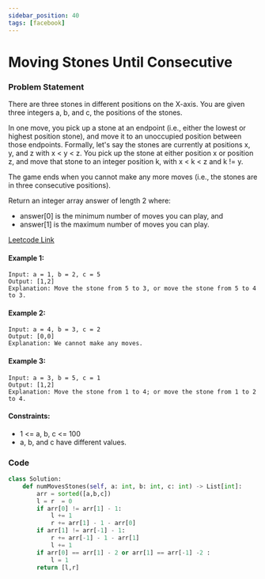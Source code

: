 ```yaml
---
sidebar_position: 40
tags: [facebook]
---
```


# Moving Stones Until Consecutive

### Problem Statement

There are three stones in different positions on the X-axis. You are given three integers a, b, and c, the positions of the stones.

In one move, you pick up a stone at an endpoint (i.e., either the lowest or highest position stone), and move it to an unoccupied position between those endpoints. Formally, let's say the stones are currently at positions x, y, and z with x < y < z. You pick up the stone at either position x or position z, and move that stone to an integer position k, with x < k < z and k != y.

The game ends when you cannot make any more moves (i.e., the stones are in three consecutive positions).

Return an integer array answer of length 2 where:

- answer[0] is the minimum number of moves you can play, and
- answer[1] is the maximum number of moves you can play.

[Leetcode Link](https://leetcode.com/problems/moving-stones-until-consecutive)

#### Example 1:

```
Input: a = 1, b = 2, c = 5
Output: [1,2]
Explanation: Move the stone from 5 to 3, or move the stone from 5 to 4 to 3.
```

#### Example 2:

```
Input: a = 4, b = 3, c = 2
Output: [0,0]
Explanation: We cannot make any moves.
```

#### Example 3:

```
Input: a = 3, b = 5, c = 1
Output: [1,2]
Explanation: Move the stone from 1 to 4; or move the stone from 1 to 2 to 4.
```

#### Constraints:

- 1 <= a, b, c <= 100
- a, b, and c have different values.

### Code

```python title="Python Code"
class Solution:
    def numMovesStones(self, a: int, b: int, c: int) -> List[int]:
        arr = sorted([a,b,c])
        l = r  = 0
        if arr[0] != arr[1] - 1:
            l += 1
            r += arr[1] - 1 - arr[0]
        if arr[1] != arr[-1] - 1:
            r += arr[-1] - 1 - arr[1]
            l += 1
        if arr[0] == arr[1] - 2 or arr[1] == arr[-1] -2 :
            l = 1
        return [l,r]
```
